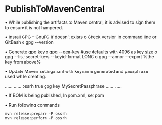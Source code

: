 # PublishToMavenCentral

•	While publishing the artifacts to Maven central, it is advised to sign them to ensure it is not hampered.

•	Install GPG – GnuPG If doesn’t exists
    o	Check version in command line or GitBash
    o	gpg --version
    
•	Generate gpg key
    o	gpg --gen-key #use defaults with 4096 as key size
    o	gpg --list-secret-keys --keyid-format LONG
    o	gpg --armor --export %the key from above%

•	Update Maven settings.xml with keyname generated and passphrase used while creating.

<settings>
	……
    <profiles>  
        ……
     <profile>
         <id>ossrh</id>
         <activation>
             <activeByDefault>true</activeByDefault>
         </activation>
         <properties>
             <gpg.executable>gpg</gpg.executable>
			 <gpg.keyname>key</gpg.keyname>
             <gpg.passphrase>MySecretPassphrase</gpg.passphrase>
         </properties>
     </profile>
        ……
    </profiles>
    ……
</settings>


•	If BOM is being published, In pom.xml, set <packaging>pom</packaging>


•	Run following commands

    mvn release:prepare -P ossrh
    mvn release:perform -P ossrh